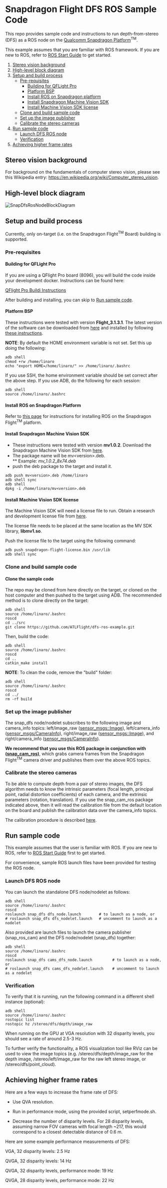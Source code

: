 # Snapdragon Flight DFS ROS Sample Code

This repo provides sample code and instructions to run depth-from-stereo (DFS) as a ROS node on the [Qualcomm Snapdragon Platform](https://developer.qualcomm.com/hardware/snapdragon-flight)<sup>TM</sup>. 

This example assumes that you are familiar with ROS framework.  If you are new to ROS, refer to [ROS Start Guide](http://wiki.ros.org/ROS/StartGuide) to get started.

1. [Stereo vision background](#stereo-vision-background)
1. [High-level block diagram](#high-level-block-diagram)
1. [Setup and build process](#setup-and-build-process)
    * [Pre-requisites](#pre-requisites)
        * [Building for QFLight Pro](#building-for-qflight-pro)
        * [Platform BSP](#platform-bsp)
        * [Install ROS on Snapdragon platform](#install-ros-on-snapdragon-platform)
        * [Install Snapdragon Machine Vision SDK](#install-snapdragon-machine-vision-sdk)
        * [Install Machine Vision SDK license](#install-machine-vision-sdk-license)
    * [Clone and build sample code](#clone-and-build-sample-code)
    * [Set up the image publisher](#set-up-the-image-publisher)
    * [Calibrate the stereo cameras](#calibrate-the-stereo-cameras)
1. [Run sample code](#run-sample-code)
    * [Launch DFS ROS node](#launch-dfs-ros-node)
    * [Verification](#verification)
1. [Achieving higher frame rates](#achieving-higher-frame-rates)

## Stereo vision background

For background on the fundamentals of computer stereo vision, please see this Wikipedia entry: https://en.wikipedia.org/wiki/Computer_stereo_vision.

## High-level block diagram
![SnapDfsRosNodeBlockDiagram](images/SnapDfsRosNodeBlockDiagram.png)

## Setup and build process

Currently, only on-target (i.e. on the Snapdragon Flight<sup>TM</sup> Board) building is supported.

### Pre-requisites

#### Building for QFLight Pro
If you are using a QFlight Pro board (8096), you will build the code inside your development docker.  Instructions can be found here:

[QFlight Pro Buildi Instructions](https://github.com/ATLFlight/QFlightProDocs/blob/master/RosSoftware.md)

After building and installing, you can skip to [Run sample code](#run-sample-code).

#### Platform BSP

These instructions were tested with version **Flight_3.1.3.1**. The latest version of the software can be downloaded from [here](http://support.intrinsyc.com/projects/snapdragon-flight/files) and installed by following [these instructions](http://support.intrinsyc.com/projects/snapdragon-flight/wiki).

**NOTE**: By default the HOME environment variable is not set.  Set this up doing the following:

```
adb shell
chmod +rw /home/linaro
echo "export HOME=/home/linaro/" >> /home/linaro/.bashrc
```

If you use SSH, the home environment variable should be set correct after the above step. 
If you use ADB, do the following for each session:

```
adb shell
source /home/linaro/.bashrc
```

#### Install ROS on Snapdragon Platform

Refer to [this page](https://github.com/ATLFlight/ATLFlightDocs/blob/master/SnapdragonROSInstallation.md) for instructions for installing ROS on the Snapdragon Flight<sup>TM</sup> platform.

#### Install Snapdragon Machine Vision SDK

* These instructions were tested with version **mv1.0.2**. Download the Snapdragon Machine Vision SDK from [here](https://developer.qualcomm.com/hardware/snapdragon-flight/machine-vision-sdk).
* The package name will be mv\<version\>.deb.  
** Example: *mv_1.0.2_8x74.deb*
* push the deb package to the target and install it.

```
adb push mv<version>.deb /home/linaro
adb shell sync
adb shell
dpkg -i /home/linaro/mv<version>.deb
```

#### Install Machine Vision SDK license

The Machine Vision SDK will need a license file to run.  Obtain a research and development license file from [here](https://developer.qualcomm.com/sdflight-key-req).

The license file needs to be placed at the same location as the MV SDK library, **libmv1.so**.

Push the license file to the target using the following command:

```
adb push snapdragon-flight-license.bin /usr/lib
adb shell sync
```

### Clone and build sample code

#### Clone the sample code
The repo may be cloned from here directly on the target, or cloned on the host computer and then pushed to the target using ADB. The recommended method is to clone directly on the target:

```
adb shell
source /home/linaro/.bashrc
roscd
cd ../src
git clone https://github.com/ATLFlight/dfs-ros-example.git
```

Then, build the code:

```
adb shell
source /home/linaro/.bashrc
roscd
cd ..
catkin_make install
```

**NOTE**: To clean the code, remove the "build" folder:

```
adb shell
source /home/linaro/.bashrc
roscd
cd ../
rm -rf build
```

### Set up the image publisher

The snap_dfs node/nodelet subscribes to the following image and camera_info topics: left/image_raw ([sensor_msgs::Image](http://docs.ros.org/api/sensor_msgs/html/msg/CameraInfo.html)), left/camera_info ([sensor_msgs/CameraInfo](http://docs.ros.org/api/sensor_msgs/html/msg/CameraInfo.html)), right/image_raw ([sensor_msgs::Image](http://docs.ros.org/api/sensor_msgs/html/msg/CameraInfo.html)), and right/camera_info ([sensor_msgs/CameraInfo](http://docs.ros.org/api/sensor_msgs/html/msg/CameraInfo.html)). 

**We recommend that you use this ROS package in conjunction with ([snap_cam_ros](https://github.com/ATLFlight/snap_cam_ros))**, which grabs camera frames from the Snapdragon Flight<sup>TM</sup> camera driver and publishes them over the above ROS topics.

### Calibrate the stereo cameras

To be able to compute depth from a pair of stereo images, the DFS algorithm needs to know the intrinsic parameters (focal length, principal point, radial distortion coefficients) of each camera, and the extrinsic parameters (rotation, translation). If you use the snap_cam_ros package indicated above, then it will read the calibration file from the default location on the board and publish the calibration data over the camera_info topics. 

The calibration procedure is described [here](StereoCalibration.md).

## Run sample code

This example assumes that the user is familiar with ROS. If you are new to ROS, refer to [ROS Start Guide](http://wiki.ros.org/ROS/StartGuide) first to get started.


For convenience, sample ROS launch files have been provided for testing the ROS node. 

### Launch DFS ROS node

You can launch the standalone DFS node/nodelet as follows:

```
adb shell
source /home/linaro/.bashrc
roscd
roslaunch snap_dfs dfs_node.launch        # to launch as a node, or
# roslaunch snap_dfs dfs_nodelet.launch   # uncomment to launch as a nodelet
```

Also provided are launch files to launch the camera publisher (snap_ros_cam) and the DFS node/nodelet (snap_dfs) together:

```
adb shell
source /home/linaro/.bashrc
roscd
roslaunch snap_dfs cams_dfs_node.launch         # to launch as a node, or
# roslaunch snap_dfs cams_dfs_nodelet.launch    # uncomment to launch as a nodelet
```


### Verification

To verify that it is running, run the following command in a different shell instance (optional):

```
adb shell
source /home/linaro/.bashrc
rostopic list
rostopic hz /stereo/dfs/depth/image_raw
```

When running on the GPU at VGA resolution with 32 disparity levels, you should see a rate of around 2.5-3 Hz. 

To further verify the functionality, a ROS visualization tool like RViz can be used to view the image topics (e.g. /stereo/dfs/depth/image_raw for the depth image, /stereo/left/image_raw for the raw left stereo image, or /stereo/dfs/point_cloud).

## Achieving higher frame rates

Here are a few ways to increase the frame rate of DFS:

* Use QVA resolution.

* Run in performance mode, using the provided script, setperfmode.sh.

* Decrease the number of disparity levels. For 28 disparity levels, assuming narrow FOV cameras with focal length ~217, this would correspond to a closest detectable distance of 0.6 m.

Here are some example performance measurements of DFS:

VGA, 32 disparity levels: 2.5 Hz

QVGA, 32 disparity levels: 14 Hz

QVGA, 32 disparity levels, performance mode: 19 Hz

QVGA, 28 disparity levels, performance mode: 22 Hz
